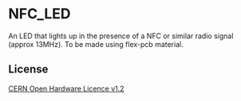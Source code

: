 # NFC_LED
An LED that lights up in the presence of a NFC or similar radio signal (approx 13MHz).
To be made using flex-pcb material.


License
-------
[CERN Open Hardware Licence v1.2 ]

[CERN Open Hardware Licence v1.2 ]:http://www.ohwr.org/attachments/2388/cern_ohl_v_1_2.txt
